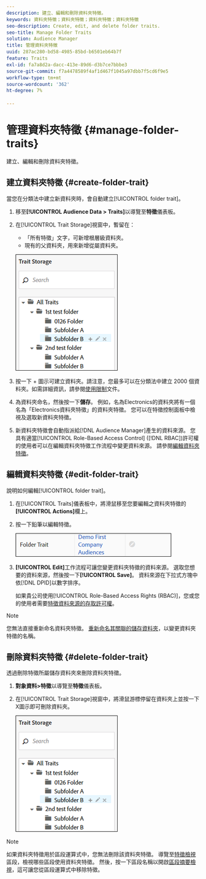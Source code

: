 ```yaml
---
description: 建立、編輯和刪除資料夾特徵。
keywords: 資料夾特徵；資料夾特徵；資料夾特徵；資料夾特徵
seo-description: Create, edit, and delete folder traits.
seo-title: Manage Folder Traits
solution: Audience Manager
title: 管理資料夾特徵
uuid: 287ac280-bd58-4985-85bd-b6501eb64b7f
feature: Traits
exl-id: fa7a8d2a-dacc-413e-89d6-d3b7ce7bbbe3
source-git-commit: f7a4478589f4af1d467f1045a97dbb7f5cd6f9e5
workflow-type: tm+mt
source-wordcount: '362'
ht-degree: 7%

---
```


# 管理資料夾特徵 {#manage-folder-traits}

建立、編輯和刪除資料夾特徵。

## 建立資料夾特徵 {#create-folder-trait}

當您在分類法中建立新資料夾時，會自動建立[!UICONTROL folder trait]。

<!-- create-folder-trait.xml -->

1. 移至&#x200B;**[!UICONTROL Audience Data > Traits]**&#x200B;以導覽至&#x200B;**特徵**&#x200B;儀表板。
1. 在[!UICONTROL Trait Storage]視窗中，暫留在：

   * 「所有特徵」文字，可新增根層級資料夾。
   * 現有的父資料夾，用來新增從屬資料夾。

   ![](assets/folder_traits_create.PNG)

1. 按一下 + 圖示可建立資料夾。請注意，您最多可以在分類法中建立 2000 個資料夾。如需詳細資訊，請參閱[使用限制](../../features/administration/usage-limits.md)文件。
1. 為資料夾命名，然後按一下&#x200B;**儲存**。 例如，名為Electronics的資料夾將有一個名為「Electronics資料夾特徵」的資料夾特徵。 您可以在特徵控制面板中檢視及選取新資料夾特徵。
1. 新資料夾特徵會自動指派給[!DNL Audience Manager]產生的資料來源。 您具有適當[!UICONTROL Role-Based Access Control] ([!DNL RBAC])許可權的使用者可以在編輯資料夾特徵工作流程中變更資料來源。 請參閱[編輯資料夾特徵](../../features/traits/manage-folder-traits.md#edit-folder-trait)。

## 編輯資料夾特徵 {#edit-folder-trait}

說明如何編輯[!UICONTROL folder trait]。

<!-- edit-folder-trait.xml -->

1. 在[!UICONTROL Traits]儀表板中，將滑鼠移至您要編輯之資料夾特徵的&#x200B;**[!UICONTROL Actions]**&#x200B;欄上。
1. 按一下鉛筆以編輯特徵。

   ![](assets/folder_traits_edit_border.png)

1. **[!UICONTROL Edit]**&#x200B;工作流程可讓您變更資料夾特徵的資料來源。 選取您想要的資料來源，然後按一下&#x200B;**[!UICONTROL Save]**。 資料來源在下拉式方塊中依[!DNL DPID]以數字排序。

   如果貴公司使用[!UICONTROL Role-Based Access Rights (RBAC)]，您或您的使用者需要[特徵資料來源的存取許可權](../../features/traits/about-folder-traits.md#role-based-access-controls)。

>[!NOTE]
>
>您無法直接重新命名資料夾特徵。 [重新命名其關聯的儲存資料夾](../../features/traits/trait-storage.md#rename-delete-trait-storage-folder)，以變更資料夾特徵的名稱。

## 刪除資料夾特徵 {#delete-folder-trait}

透過刪除特徵所屬儲存資料夾來刪除資料夾特徵。

<!-- delete-folder-trait.xml -->

1. **對象資料>特徵**&#x200B;以導覽至&#x200B;**特徵**&#x200B;儀表板。
1. 在[!UICONTROL Trait Storage]視窗中，將滑鼠游標停留在資料夾上並按一下X圖示即可刪除資料夾。

   ![步驟結果](assets/folder_traits_create.PNG)

>[!NOTE]
>
>如果資料夾特徵用於區段運算式中，您無法刪除該資料夾特徵。 導覽至[特徵檢視](../../features/traits/trait-details-page.md)區段，檢視哪些區段使用資料夾特徵。 然後，按一下區段名稱以開啟[區段摘要檢視](../../features/segments/segment-summary-view.md)，這可讓您從區段運算式中移除特徵。
